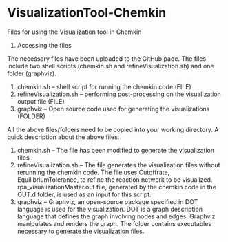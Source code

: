 # VisualizationTool-Chemkin
Files for using the Visualization tool in Chemkin

1.	Accessing the files

The necessary files have been uploaded to the GitHub page. The files include two shell scripts (chemkin.sh and refineVisualization.sh) and one folder (graphviz).
1)	chemkin.sh – shell script for running the chemkin code (FILE)
2)	refineVisualization.sh – performing post-processing on the visualization output file (FILE)
3)	graphviz – Open source code used for generating the visualizations (FOLDER)

All the above files/folders need to be copied into your working directory.
A quick description about the above files. 
1)	chemkin.sh – The file has been modified to generate the visualization files
2)	refineVisualization.sh – The file generates the visualization files without rerunning the chemkin code. The file uses Cutoffrate, EquilibriumTolerance, to refine the reaction network to be visualized. rpa_visualizationMaster.out file, generated by the chemkin code in the OUT.d folder, is used as an input for this script.
3)	graphviz – Graphviz, an open-source package specified in DOT language is used for the visualization. DOT is a graph description language that defines the graph involving nodes and edges. Graphviz manipulates and renders the graph. The folder contains executables necessary to generate the visualization files.

